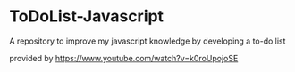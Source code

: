# ToDoList-Javascript
A repository to improve my javascript knowledge by developing a to-do list

provided by https://www.youtube.com/watch?v=k0roUpojoSE